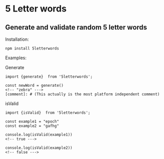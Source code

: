 # 5 Letter words

## Generate and validate random 5 letter words


Installation:

    npm install 5letterwords

Examples:


Generate

    import {generate}  from '5letterwords';

    const newWord = generate()
    <!-- "zebra" --->
    [comment]: # (This actually is the most platform independent comment)

isValid 

    import {isValid}  from '5letterwords';

    const example1 = "epoch"
    const example2 = "gafhg"

    console.log(isValid(example1))
    <!-- true --->

    console.log(isValid(example2))
    <!-- false --->
    




